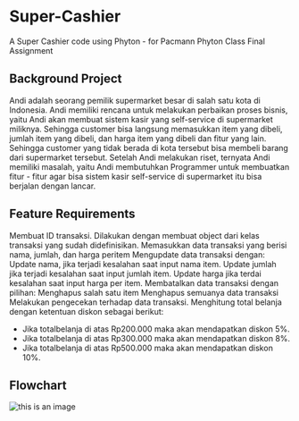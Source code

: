 # Super-Cashier
A Super Cashier code using Phyton - for Pacmann Phyton Class Final Assignment


## **Background Project**

Andi adalah seorang pemilik supermarket besar di salah satu kota di Indonesia. Andi memiliki rencana untuk melakukan perbaikan proses bisnis, yaitu Andi akan membuat sistem kasir yang self-service di supermarket miliknya. Sehingga customer bisa langsung memasukkan item yang dibeli, jumlah item yang dibeli, dan harga item yang dibeli dan fitur yang lain. Sehingga customer yang tidak berada di kota tersebut bisa membeli barang dari supermarket tersebut. Setelah Andi melakukan riset, ternyata Andi memiliki masalah, yaitu Andi membutuhkan Programmer untuk membuatkan fitur - fitur agar bisa sistem kasir self-service di supermarket itu bisa berjalan dengan lancar.

## **Feature Requirements**

Membuat ID transaksi. Dilakukan dengan membuat object dari kelas transaksi yang sudah didefinisikan.
Memasukkan data transaksi yang berisi nama, jumlah, dan harga peritem
Mengupdate data transaksi dengan:
Update nama, jika terjadi kesalahan saat input nama item.
Update jumlah jika terjadi kesalahan saat input jumlah item.
Update harga jika terdai kesalahan saat input harga per item.
Membatalkan data transaksi dengan pilihan:
Menghapus salah satu item
Menghapus semuanya data transaksi
Melakukan pengecekan terhadap data transaksi.
Menghitung total belanja dengan ketentuan diskon sebagai berikut:
- Jika totalbelanja di atas Rp200.000 maka akan mendapatkan diskon 5%.
- Jika totalbelanja di atas Rp300.000 maka akan mendapatkan diskon 8%.
- Jika totalbelanja di atas Rp500.000 maka akan mendapatkan diskon 10%.

## **Flowchart**
![this is an image]()

